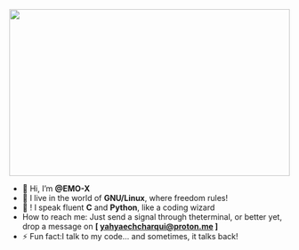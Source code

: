 
<img src="https://media.giphy.com/media/C3gZCY92Cwyxq/giphy.gif?cid=ecf05e4763wk9ar5g16d2emm1totujffuteg0qlt2nhyy0jc&ep=v1_gifs_related&rid=giphy.gif&ct=g" style="width: 100%; height: 300px;" />

- 👋 Hi, I’m **@EMO-X**
- 👀 I live in the world of **GNU/Linux**, where freedom rules!
- 🌱 ! I speak fluent **C** and **Python**, like a coding wizard 
- How to reach me: Just send a signal through theterminal, or better yet, drop a message on 
**[ yahyaechcharqui@proton.me ]**
- ⚡ Fun fact:I talk to my code... and sometimes, it talks back!
